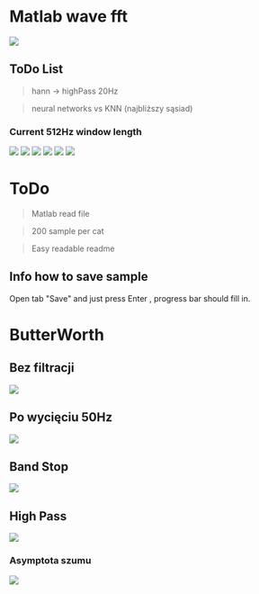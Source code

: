 
# Matlab wave fft
<img src="docs/works.gif">

## ToDo List
 > hann -> highPass 20Hz
 
 > neural networks vs KNN (najbliższy sąsiad)
 ### Current 512Hz window length
<img src="docs/now.png">
<img src="docs/hann.png">
<img src="docs/fft.png">

<img src="docs/256.png">
<img src="docs/1024.png">

<img src="docs/fft.gif">

# ToDo
> Matlab read file

> 200 sample per cat

>Easy readable readme
## Info how to save sample
 Open tab "Save" and just press <kbhit> Enter </kbhit>, progress bar should fill in.
 
# ButterWorth
## Bez filtracji
<img src="docs/no.png">

## Po wycięciu 50Hz

<img src="docs/filtered.png">

## Band Stop

<img src="docs/bandStop.gif">

## High Pass
<img src="docs/highPass.gif">

### Asymptota szumu 
<img src="docs/noise.png">

